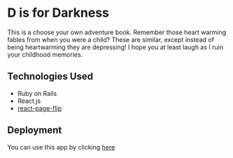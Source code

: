 # D is for Darkness

This is a choose your own adventure book. Remember those heart warming fables from when you were
a child? These are similar, except instead of being heartwarming they are depressing! I hope
you at least laugh as I ruin your childhood memories.

## Technologies Used
* Ruby on Rails 
* React.js
* [react-page-flip](https://github.com/PlayeurZero/react-page-flip)

## Deployment
You can use this app by clicking [here](https://d-for-darkness.herokuapp.com/)
